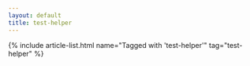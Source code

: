 ```yaml
---
layout: default
title: test-helper
---
```


{% include article-list.html name="Tagged with 'test-helper'" tag="test-helper" %}
